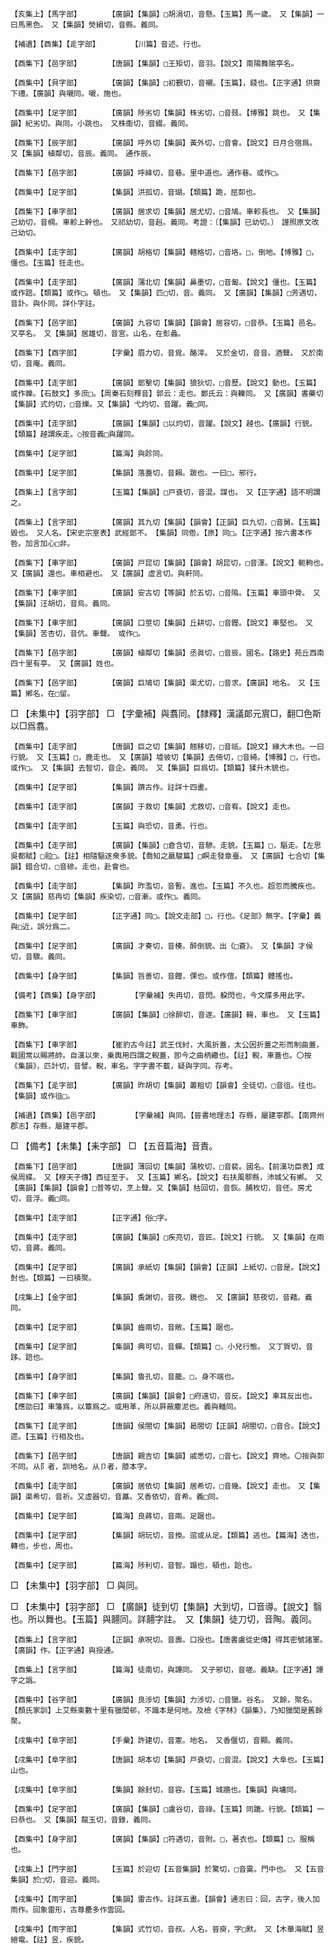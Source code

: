 <!-- { "loadSidebar": true } -->
	【亥集上】【馬字部】		【廣韻】【集韻】□胡涓切，音懸。【玉篇】馬一歲。　又【集韻】一曰馬黑色。　又【集韻】熒絹切，音縣。義同。

	【補遺】【酉集】【辵字部】		【川篇】音述。行也。

	【酉集下】【邑字部】		【唐韻】【集韻】□王矩切，音羽。【說文】南陽舞隂亭名。

	【酉集中】【貝字部】		【廣韻】【集韻】□初覲切，音襯。【玉篇】，錢也。【正字通】供齋下禮。【廣韻】與嚫同。嚫，施也。

	【酉集中】【足字部】		【廣韻】陟劣切【集韻】株劣切，□音叕。【博雅】跳也。　又【集韻】紀劣切。與同。小跳也。　又株衞切，音綴。義同。

	【酉集下】【辰字部】		【廣韻】呼外切【集韻】黃外切，□音會。【說文】日月合宿爲。　又【集韻】植鄰切，音辰。義同。　通作辰。

	【酉集下】【邑字部】		【廣韻】呼絳切，音巷。里中道也。通作巷。或作□。

	【酉集中】【足字部】		【集韻】洪孤切，音瑚。【類篇】跪，屈厀也。

	【酉集下】【車字部】		【廣韻】居求切【集韻】居尤切，□音鳩。車軫長也。　又【集韻】己幼切，音椆。車軫上幹也。　又祁幼切，音赳。義同。考證：〔【集韻】已幼切。〕　謹照原文改己幼切。 

	【酉集中】【走字部】		【廣韻】胡格切【集韻】轄格切，□音垎。□，倒地。【博雅】□，僵也。【玉篇】狂走也。

	【酉集中】【走字部】		【廣韻】蒲北切【集韻】鼻墨切，□音匐。【說文】僵也。【玉篇】或作踣。【類篇】或作□。頓也。　又【集韻】匹□切，音。義同。　又【廣韻】【集韻】□芳遇切，音訃。與仆同。詳仆字註。

	【酉集下】【邑字部】		【廣韻】九容切【集韻】【韻會】居容切，□音恭。【玉篇】邑名。　又亭名。　又【集韻】居雄切，音宮。山名，在彭蠡。

	【酉集下】【酉字部】		【字彙】眉力切，音覓。酪滓。　又於金切，音音。酒聲。　又於南切，音庵。義同。

	【酉集中】【走字部】		【廣韻】郞擊切【集韻】狼狄切，□音歷。【說文】動也。【玉篇】或作躒。【石鼓文】多庶□。【周秦石刻釋音】郭云：走也。鄭氏云：與轢同。　又【廣韻】書藥切【集韻】式灼切，□音爍。又【集韻】弋灼切，音躍。義□同。

	【酉集中】【走字部】		【廣韻】【集韻】□以灼切，音躍。【說文】趠也。【廣韻】行貌。【類篇】趠謂疾走。○按音義□與躍同。

	【酉集中】【足字部】		【篇海】與跈同。

	【酉集中】【足字部】		【集韻】落蓋切，音賴。跛也。一曰□，邪行。

	【酉集上】【言字部】		【玉篇】【集韻】□戸袞切，音混。謀也。　又【正字通】語不明謂之。

	【酉集上】【言字部】		【廣韻】其九切【集韻】【韻會】【正韻】巨九切，□音舅。【玉篇】毀也。　又人名。【宋史宗室表】武經郞不。　【集韻】同倃。【原】同□。【正字通】按六書本作咎。加言加心□非。

	【酉集下】【車字部】		【廣韻】戸昆切【集韻】【韻會】胡昆切，□音渾。【說文】軛軥也。　又【廣韻】還也。車相避也。　又【廣韻】虛言切。與軒同。

	【酉集下】【車字部】		【廣韻】安古切【等韻】於五切，□音隖。【玉篇】車頭中骨。　又【集韻】汪胡切，音烏。義同。

	【酉集下】【車字部】		【廣韻】口莖切【集韻】丘耕切，□音鏗。【說文】車堅也。　又【集韻】苦杏切，音伉。車聲。　或作□。

	【酉集下】【邑字部】		【廣韻】植鄰切【集韻】丞眞切，□音辰。國名。【路史】苑丘西南四十里有亭。　又【廣韻】姓也。

	【酉集下】【邑字部】		【廣韻】巨鳩切【集韻】渠尤切，□音求。【廣韻】地名。　又【玉篇】鄕名，在□留。

□	【未集中】【羽字部】	□	【字彙補】與翥同。【隸釋】漢議郞元賔□，翻□色斯以□爲翥。

	【酉集中】【走字部】		【唐韻】巨之切【集韻】翹移切，□音祇。【說文】緣大木也。一曰行貌。　又【玉篇】□，鹿走也。　又【廣韻】墟彼切【集韻】去倚切，□音綺。【博雅】□，行也。或作□。　又【集韻】去智切，音企。義同。　又【集韻】巨爲切。【類篇】猱升木貌也。

	【酉集中】【足字部】		【集韻】躋古作。註詳十四畫。

	【酉集中】【走字部】		【廣韻】于救切【集韻】尤救切，□音宥。【說文】走也。

	【酉集中】【走字部】		【玉篇】與恐切，音勇。行也。

	【酉集中】【走字部】		【廣韻】【集韻】□倉含切，音驂。走貌。【玉篇】□，驅走。【左思吳都賦】□翋□。【註】相隨驅逐衆多貌。【喬知之羸駿篇】□瞑走發章臺。　又【廣韻】七合切【集韻】錯合切，□音磣。走也，赴會也。

	【酉集中】【走字部】		【集韻】昨濫切，音暫。進也。【玉篇】不久也。超忽而騰疾也。　又【廣韻】慈冉切【集韻】疾染切，□音漸。或作□。義同。

	【酉集中】【足字部】		【正字通】同□。【說文走部】□，行也。《足部》無字。【字彙】義與□近，誤分爲二。

	【酉集中】【足字部】		【廣韻】才奏切，音楱。醉倒貌。出《□蒼》。　又【集韻】才侯切，音驟。義同。

	【酉集中】【身字部】		【集韻】旨善切，音饘，倮也。或作儃。【類篇】體搖也。

	【備考】【酉集】【身字部】		【字彙補】失冉切，音閃。躱閃也，今文牒多用此字。

	【酉集下】【車字部】		【廣韻】【集韻】□徐醉切，音遂。【廣韻】輰，車也。　又【玉篇】車飾。

	【酉集下】【車字部】		【崔豹古今註】武王伐紂，大風折蓋，太公因折蓋之形而制曲蓋，戰國常以賜將帥。自漢以來，乗輿用四謂之輗蓋，卽今之曲柄繖也。【註】輗，車蓋也。〇按《集韻》，匹計切，音譬。輗，車名。字字書不載，疑與字同。存考。

	【酉集下】【辵字部】		【廣韻】昨胡切【集韻】叢租切【韻會】全徒切，□音徂。往也。　【集韻】或作徂□。

	【補遺】【酉集】【邑字部】		【字彙補】與同。【晉書地理志】存縣，屬建寧郡。【南齊州郡志】存縣，屬建平郡。

□	【備考】【未集】【耒字部】	□	【五音篇海】音責。

	【酉集下】【邑字部】		【唐韻】薄回切【集韻】蒲枚切，□音裴。國名。【前漢功臣表】成侯周緤。　又【穆天子傳】西征至于。　又【玉篇】鄕名。【說文】右扶風鄠縣，沛城父有鄕。　又【廣韻】【集韻】【韻會】□普等切，烹上聲。又【集韻】枯回切，音恢。脯枚切，音伾。房尤切，音浮。義□同。

	【酉集中】【走字部】		【正字通】俗□字。

	【酉集中】【走字部】		【廣韻】【集韻】□疾亮切，音匠。【說文】行貌。　又【集韻】在兩切，音蔣。義同。

	【酉集中】【足字部】		【廣韻】承紙切【集韻】【韻會】【正韻】上紙切，□音是。【說文】尌也。【類篇】一曰積聚。

	【戌集上】【金字部】		【集韻】夤謝切，音夜。鏡也。　又【廣韻】慈夜切，音藉。義同。

	【酉集中】【足字部】		【集韻】齒兩切，音敞。【玉篇】踞也。

	【酉集中】【足字部】		【集韻】典可切，音軃。【類篇】□，小兒行態。　又丁賀切，音跢。踣也。

	【酉集中】【身字部】		【集韻】魯孔切，音籠。□，身不端也。

	【酉集下】【車字部】		【廣韻】【集韻】【韻會】□府遠切，音反。【說文】車耳反出也。【應劭曰】車籓爲，以簟爲之。或用革，所以屛蔽塵泥也。義與轓同。

	【酉集下】【辵字部】		【唐韻】侯閤切【集韻】曷閤切【正韻】胡閤切，□音合。【說文】遝。【玉篇】行相及也。

	【酉集下】【邑字部】		【唐韻】親吉切【集韻】戚悉切，□音七。【說文】齊地。〇按與厀不同。从阝者，訓地名。从卩者，膝本字。

	【酉集中】【走字部】		【廣韻】居依切【集韻】居希切，□音幾。【說文】走也。　又【集韻】渠希切，音祈。又虛器切，音屭。又香依切，音希。義□同。

	【酉集中】【足字部】		【篇海】良蔣切，音兩。足踞也。

	【酉集中】【足字部】		【集韻】胡玩切，音換。逭或从足。【類篇】逃也。【篇海】迭也，轉也，步也，周也。

	【酉集中】【足字部】		【篇海】陟利切，音智。蹋也，頓也，跲也。

□	【未集中】【羽字部】	□	與同。

□	【未集中】【羽字部】	□	【廣韻】徒到切【集韻】大到切，□音導。【說文】翳也。所以舞也。【玉篇】與翿同。詳翿字註。　又【集韻】徒刀切，音陶。義同。

	【酉集上】【言字部】		【正韻】承呪切。音壽。口授也。【唐書盧從史傳】得其密號諸軍。　【廣韻】作。【正字通】與授通。

	【酉集上】【言字部】		【篇海】徒南切，與譚同。　又子邪切，音嗟。義缺。【正字通】譚字之譌。

	【酉集中】【谷字部】		【廣韻】良涉切【集韻】力涉切，□音獵。谷名。　又餘，聚名。【顏氏家訓】上艾縣東數十里有獵閭邨，不識本是何地。及檢《字林》《韻集》，乃知獵閭是舊餘聚。

	【戌集中】【阜字部】		【手彙】許建切，音憲。地名。　又香偃切，音顯。義同。

	【戌集中】【阜字部】		【唐韻】胡本切【集韻】戸袞切，□音混。【說文】大阜也。【玉篇】山也。

	【戌集中】【阜字部】		【集韻】餘封切，音容。【玉篇】城牆也。【集韻】與墉同。

	【酉集中】【足字部】		【廣韻】【集韻】□盧谷切，音祿。【玉篇】同蹗。行貌。【類篇】一曰恭也。　又【集韻】龍玉切，音錄，義同。

	【酉集中】【身字部】		【廣韻】【集韻】□符遇切，音附。□，著衣也。【類篇】□，服稱也。

	【戌集上】【門字部】		【玉篇】於迎切【五音集韻】於驚切，□音霙。門中也。　又【五音集韻】於□切，音迎。義同。

	【戌集中】【雨字部】		【集韻】雷古作。註詳五畫。【韻會】通志曰：回，古字，後人加雨作。回象雷形，古尊罍多作雲回。

	【戌集中】【雨字部】		【集韻】式竹切，音叔。人名。晉庾，字□默。　又【木華海賦】昱絕電。【註】昱，疾貌。

